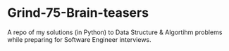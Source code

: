 # Grind-75-Brain-teasers
 A repo of my solutions (in Python) to Data Structure & Algortihm problems while preparing for Software Engineer interviews.
